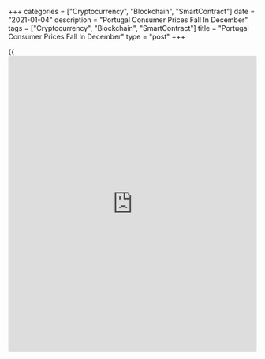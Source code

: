 +++
categories = ["Cryptocurrency", "Blockchain", "SmartContract"]
date = "2021-01-04"
description = "Portugal Consumer Prices Fall In December"
tags = ["Cryptocurrency", "Blockchain", "SmartContract"]
title = "Portugal Consumer Prices Fall In December"
type = "post"
+++

{{<iframe id="large-banner" src="https://www.bounty.group/#slide=2.0" width="100%" height="600" scrolling="no" style="border: 0px solid rgb(216, 221, 230); border-radius: 3px;">}}

Portugal's consumer prices declined in December, preliminary data from
Statistics Portugal showed on Monday.

The consumer price index fell 0.22 percent year-on-year in November,
same as seen in November.

The core CPI, which excludes energy and unprocessed food products
components fell 0.1 percent in December, following a 0.2 percent decline
in the prior month.

Prices for energy declined 4.9 percent year-on-year in December,
following a 6.0 percent decrease in the preceding month.

On a monthly basis, consumer prices rose 0.13 percent in November,
following a 0.3 percent increase in the previous month.

The EU measure of harmonized index of consumer price, or HICP, fell 0.3
percent annually in November, after a 0.4 percent decline in the prior
month.

On a month-on-month basis, the HICP fell 0.1 percent in December,
following a 0.5 percent decrease in the preceding month.

For comments and feedback [contact](https://www.playgroundfx.com/contact/): editorial@rtt[news](https://www.letsplayfx.com/blog/forex-news-website/).com

[Economic News][1]

 **What parts of the world are seeing the best (and worst) economic
performances lately? Click[here][2] to check out our [Econ Scorecard][2]
and find out! See up-to-the-moment [ranking](https://www.playgroundfx.com/blog/crypto-exchange-ranking/)s for the best and worst
performers in [GDP][3], [unemployment rate][4], [inflation][5] and much
more.**

   1. www.rtt[news](https://www.letsplayfx.com/blog/forex-news-website/).com/Content/EconomicNews.aspx
   2. www.rtt[news](https://www.letsplayfx.com/blog/forex-news-website/).com/economic-scorecard/world-rank/retail-sales/highest-performance.aspx
   3. www.rtt[news](https://www.letsplayfx.com/blog/forex-news-website/).com/economic-scorecard/world-rank/GDP/highest-performance.aspx
   4. www.rtt[news](https://www.letsplayfx.com/blog/forex-news-website/).com/economic-scorecard/world-rank/unemployment-rate/lowest-performance.aspx
   5. www.rtt[news](https://www.letsplayfx.com/blog/forex-news-website/).com/economic-scorecard/world-rank/CPI/highest-performance.aspx